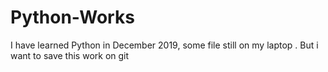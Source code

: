 # Python-Works
I have learned Python in December 2019, some file still on my laptop . But i want to save this work on git

